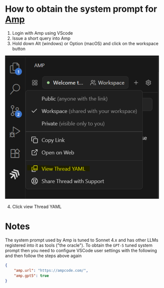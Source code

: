 # How to obtain the system prompt for [Amp](https://ampcode.com)

1. Login with Amp using VScode
2. Issue a short query into Amp
3. Hold down Alt (windows) or Option (macOS) and click on the workspace button

![](./view-thread-yaml.png)

4. Click view Thread YAML

# Notes

The system prompt used by Amp is tuned to Sonnet 4.x and has other LLMs registered into it as tools ("the oracle"). To obtain the `GPT-5` tuned system prompt then you need to configure VSCode user settings with the following and then follow the steps above again

```json
{
    "amp.url": "https://ampcode.com/",
    "amp.gpt5": true
}
```
